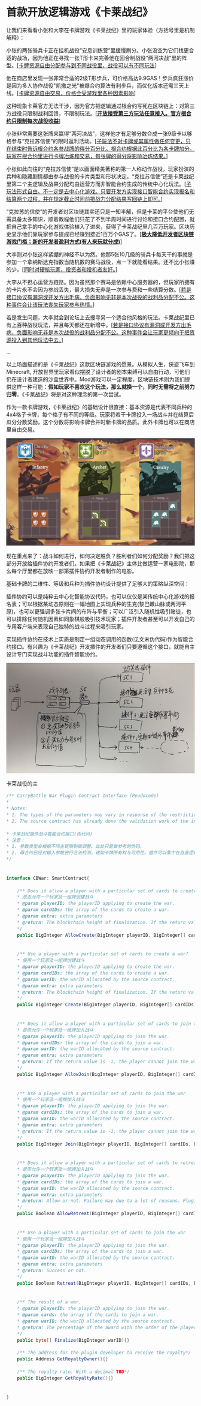 # 首款开放逻辑游戏《卡莱战纪》





让我们来看看小张和大李在卡牌游戏《卡莱战纪》里的玩家体验（方括号里是机制解释）：

小张的两张骑兵卡正在挂机战役“安息训练营”里缓慢刷分。小张没空为它们找更合适的战场，因为他正在寻找一张T形卡来完善他在回合制战役“两河决战”里的阵型。[<u>卡牌资源自由分配参与到不同战役里，战役可以有不同玩法</u>]

他在商店里发现一张非常合适的2级T形步兵，可价格高达9.9GAS！步兵疯狂涨价是因为多人协作战役"凯撒之光"被爆合约算法有利步兵，而优化版本还需三天上线。[<u>卡牌资源自由交易，价格会受游戏里各种因素影响</u>]

这种现象卡莱官方无法干涉，因为官方把逻辑通过根合约写死在区块链上：对第三方战役只限制战利回馈，不限制玩法。[<u>**开放接受第三方玩法任意接入。官方根合约只限制每次战役收益**</u>]

小张非常需要这张牌来赢得“两河决战”，这样他才有足够分数合成一张9级卡以够格参与“克拉苏信使”的限时返利活动。[<u>子玩法不对卡牌或其属性做任何变更，只在结束时告诉根合约各参战牌的得分百分比。根合约根据此百分比为各卡牌加分。玩家在根合约里进行卡牌冶炼和交易，每张牌的得分将影响冶炼结果。</u>]

小张如此向往的“克拉苏信使”是以画面精美著称的第一人称动作战役，玩家扮演的兵种和隐藏剧情都由参与战役的卡片类型和形状决定。“克拉苏信使”还是卡莱战纪里第二个主逻辑及战果分配均由运营方而非智能合约生成的传统中心化玩法。[<u>子玩法形式自由。不一定是去中心化游戏。只要开发方实现接口智能合约实现报名和结算两个过程，并在规定截止时间前把战力分配结果写回链上即可。</u>]

“克拉苏的信使”的开发者对区块链其实还只是一知半解，但是卡莱的平台使他们无需具备太多知识，顺着教程他们只花了不到半周时间进行讨论和接口合约配置，就把自己拿手的中心化游戏体验植入了进来，获得了卡莱战纪里几百万玩家。区块历史显示他们靠玩家参与提成已经赚到接近1百万个GAS了。[<u>**极大降低开发者区块链游戏门槛；新的开发者盈利方式(有人来玩就分成)**</u>]

大李则对小张这样紧绷的神经不以为然。他那5张10几级的骑兵卡每天干的事就是参加一个拿纳斯达克指数当随机数的赛马战役，点一下就能看结果。还不比小张赚的少。[<u>同时对硬核玩家、投资者和投机者友好。</u>]

大李从不担心运营方跑路。因为虽然那个赛马是依赖中心服务器的，但玩家所拥有的卡片永不会因为参战丢失，最大损失无非是一次参与费和一些结算分数。[<u>若是接口协议有漏洞或开发方出毛病，负面影响无非是本次战役的战利品分配不公。这种事件会让该玩法丧失玩家参与热情。</u>]

若是发生问题，大李就会到论坛上去搜寻另一个适合他风格的玩法。卡莱战纪里已有上百种战役玩法，并且每天都还在新增中。[<u>若是接口协议有漏洞或开发方出毛病，负面影响无非是本次战役的战利品分配不公。这种事件会让玩家更倾向于把资源投入到其他玩法中去。</u>]

...

以上场面描述的是《卡莱战纪》这款区块链游戏的愿景。从模拟人生，侠盗飞车到Minecraft, 开放世界里玩家看似摆脱了设计者的剧本束缚可以自由行动，可他们仍在设计者建造的沙盒世界中。Mod游戏可以一定程度，区块链技术则为我们提供这样一种可能：**假如玩家不喜欢这个玩法，那么就换一个，同时无需将之前努力归零**。《卡莱战纪》将是对这种理念的第一次尝试。

作为一款卡牌游戏，《卡莱战纪》的基础设计很直接：基本资源是代表不同兵种的4x4格子卡牌，每个格子有不同的等级。玩家将若干卡牌投入一场战斗并在结算后瓜分分数奖励，这个分数将影响卡牌合并时新卡牌的品质。此外卡牌也可以在商店里自由交易。

![Battle](pics/Battle.jpg)



现在重点来了：战斗如何进行，如何决定胜负？胜利者们如何分配奖励？我们把这部分开放给插件协约开发者们。如果把《卡莱战纪》主体比做运营一家电影院，那么每个厅里都在放映一部第插件协约开发者制作的电影。

基础卡牌的二维性、等级和兵种为插件协约设计提供了足够大的策略纵深空间：

插件协约可以是纯粹去中心化智能协议代码，也可以仅仅是某传统中心化游戏的报名表；可以根据某动态原则在一幅地图上实现兵种的生克(黎巴嫩山脉或两河平原)，也可以更强调多张卡片间的布阵与平衡；可以广泛引入随机性吸引赌徒，也可以排除任何随机因素如同象棋般吸引技术玩家；插件开发者甚至可以开发自己的专用客户端来表现自己独特的战斗过程来吸引玩家。



实现插件协约在技术上实质是制定一组动态调用的函数(见文末伪代码)作为智能合约接口。有兴趣为《卡莱战纪》开发插件的开发者们只要遵循这个接口，就能自主设计专门实现战斗功能的插件智能协约。



![plugins](pics/plugins.png)

卡莱战役的主





```C#
/** CarryBattle War Plugin Contract Interface (Peudocode)
*
* Notes:
* 1. The types of the parameters may vary in response of the restrictions of different chains. This is the Peudocode for reference.
* 2. The source contract has already done the validation work of the input parameters such as card ownership and availablity. The plugin can focus on logic realization.

* 卡莱战纪插件战斗智能合约接口(伪代码)
* 注意：
* 1. 参数类型会根据不同主链限制做调整。此处只是做参考的伪码。
* 2. 母合约已经对输入参数进行合法检测，诸如卡牌所有权与可用性。插件可以集中在自身逻辑实践上。
*/


interface CBWar: SmartContract{
    
    /** Does it allow a player with a particular set of cards to create a war?
    * 是否允许一个玩家及一组牌创建战斗
    * @param playerID: the playerID applying to create the war.
    * @param cardIDs: the array of the cards to create a war.
    * @param extra: extra parameters
    * @return: The blockchain height of finalization. If the return value is equal or less than the required minimal value, it means the creation is invalid.
    */
    public BigInteger AllowCreate(BigInteger playerID, BigInteger[] cardIDs, byte[] extra){}
    
    
    /** Use a player with a particular set of cards to create a war?
    * 使用一个玩家及一组牌创建战斗
    * @param playerID: the playerID applying to create the war.
    * @param cardIDs: the array of the cards to create a war.
    * @param warID: the warID allocated by the source contract. 
    * @param extra: extra parameters
    * @return: The blockchain height of finalization. If the return value is equal or less than the required minimal value, the warID would be recycled.
    */
    public BigInteger Create(BigInteger playerID, BigInteger[] cardIDs, BigInteger warID, byte[] extra){}
    
    
    /** Does it allow a player with a particular set of cards to join the war?
    * 是否允许一个玩家及一组牌加入战斗
    * @param playerID: the playerID applying to join the war.
    * @param cardIDs: the array of the cards to join a war.
    * @param warID: the warID allocated by the source contract. 
    * @param extra: extra parameters
    * @return: If the return value is -1, the player cannot join the war. Else return the order of the player in this war.
    */
    public BigInteger AllowJoin(BigInteger playerID, BigInteger[] cardIDs, BigInteger warID, byte[] extra){}  
    
    
    /** Use a player with a particular set of cards to join the war
    * 使用一个玩家及一组牌加入战斗
    * @param playerID: the playerID applying to join the war.
    * @param cardIDs: the array of the cards to join a war.
    * @param warID: the warID allocated by the source contract. 
    * @param extra: extra parameters
    * @return: If the return value is -1, the player cannot join the war. Else return the order of the player in this war.
    */
    public BigInteger Join(BigInteger playerID, BigInteger[] cardIDs, BigInteger warID, byte[] extra){}
    
    
    /** Does it allow a player with a particular set of cards to retreat from the war?
    * 是否允许一个玩家及一组牌加入战斗
    * @param playerID: the playerID applying to join the war.
    * @param cardIDs: the array of the cards to join a war.
    * @param warID: the warID allocated by the source contract. 
    * @param extra: extra parameters
    * @return: Allow or not. Failure may due to a lot of reasons. Plugin should 
    */
    public Boolean AllowRetreat(BigInteger playerID, BigInteger[] cardIDs, BigInteger warID, byte[] extra){}  
    
    
    /** Use a player with a particular set of cards to join the war
    * 使用一个玩家及一组牌加入战斗
    * @param playerID: the playerID applying to join the war.
    * @param cardIDs: the array of the cards to join a war.
    * @param warID: the warID allocated by the source contract. 
    * @param extra: extra parameters
    * @return: Success or not.
    */
    public Boolean Retreat(BigInteger playerID, BigInteger[] cardIDs, BigInteger warID, byte[] extra){}
    
    
    /** The result of a war.
    * @param playerID: the playerID applying to join the war.
    * @param cards: the array of the cards to join a war.
    * @param warID: the warID allocated by the source contract. 
    * @return: The percentage of the award with the order of the players and cards. If the value of a byte exceeds 99 or the sum reaches equal or greater than 100, the related card would take all the left percentage, and the rest of cards would receive 0.
    */
    public byte[] Finalize(BigInteger warID){}
    
    /** The address for the plugin developer to receive the royalty*/
    public Address GetRoyaltyOwner(){}
    
    /** The royalty rate. With a decimal TBD*/
    public BigInteger GetRoyaltyRate(){}
    
    
}
```





